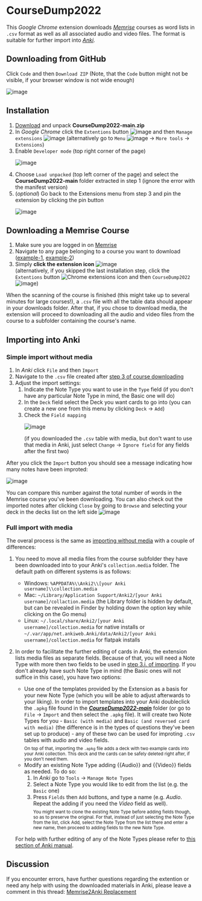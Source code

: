 # CourseDump2022
This *Google Chrome* extension downloads [*Memrise*](https://memrise.com/) courses as word lists in `.csv` format as well as all associated audio and video files. The format is suitable for further import into [*Anki*](https://apps.ankiweb.net/).

## Downloading from GitHub
Click `Code` and then `Download ZIP` (Note, that the `Code` button might not be visible, if your browser window is not wide enough)<p>
 ![image](https://user-images.githubusercontent.com/93875472/197013145-902c0361-6030-4fbf-9f97-9516eaa8137e.png) 
 </p>

## Installation
1. [Download](https://github.com/Eltaurus-Lt/CourseDump2022/archive/refs/heads/main.zip) and unpack **CourseDump2022-main.zip**
2. In *Google Chrome* click the `Extentions` button ![image](https://user-images.githubusercontent.com/93875472/197014059-e733d033-690e-4fbc-9ba6-d6485b8467f7.png) and then `Manage extensions` ![image](https://user-images.githubusercontent.com/93875472/197014178-5a4eae4f-2a8f-44f7-8a9c-0f39f26d47e3.png)
  (alternatively go to `Menu` ![image](https://user-images.githubusercontent.com/93875472/197014646-e9294a2f-6077-4f49-a9e7-cdea60b37298.png) -> `More tools` -> `Extensions`) 
3. Enable `Developer mode` (top right corner of the page)<p> 
![image](https://user-images.githubusercontent.com/93875472/197014808-9e6b5e55-08b3-4bb2-9e78-60bb504b95c3.png)</p>
4. Choose `Load unpacked` (top left corner of the page) and select the **CourseDump2022-main** folder extracted in step 1 (ignore the error with the manifest version)
5. (_optional_) Go back to the Extensions menu from step 3 and pin the extension by clicking the pin button<p>
  ![image](https://user-images.githubusercontent.com/93875472/197015305-f743eec3-2555-427e-b474-00898f4a520b.png)</p>

## Downloading a Memrise Course
1. Make sure you are logged in on [Memrise](https://memrise.com/)
2. Navigate to any page belonging to a course you want to download ([example-1](https://app.memrise.com/course/1105/speak-esperanto-like-a-nativetm-1/), [example-2](https://app.memrise.com/course/2021573/french-1/3/))
3. Simply **click the extension icon** ![image](https://user-images.githubusercontent.com/93875472/197017310-8accb60c-8a1a-49ae-9bfc-f15825a167a6.png)
    <br>(alternatively, if you skipped the last installation step, click the `Extentions` button ![Chrome extensions icon](https://user-images.githubusercontent.com/4579891/196231354-fc8bb79d-96cf-4930-a9f6-2292fbdbc836.jpg) and then `CourseDump2022` ![image](https://user-images.githubusercontent.com/93875472/197017472-df5cac5e-ab11-4ae8-88f5-f8545b9d3756.png))
 
When the scanning of the course is finished (this might take up to several minutes for large courses!), a `.csv` file with all the table data should appear in your downloads folder. After that, if you chose to download media, the extension will proceed to downloading all the audio and video files from the course to a subfolder containing the course's name.

## Importing into Anki

### Simple import without media
1. In *Anki* click `File` and then `Import`
2. Navigate to the `.csv` file created after [step 3 of course downloading](https://github.com/Eltaurus-Lt/CourseDump2022#downloading-a-memrise-course)
3. Adjust the import settings:
    1. Indicate the Note Type you want to use in the `Type` field (if you don't have any particular Note Type in mind, the Basic one will do)
    2. In the `Deck` field select the Deck you want cards to go into (you can create a new one from this menu by clicking `Deck` -> `Add`)
    3. Check the `Field mapping`<p> 
  ![image](https://user-images.githubusercontent.com/93875472/196941455-b0a3a3e7-6e33-4510-aff7-fbf079dc7915.png)</p>
  (if you downloaded the `.csv` table with media, but don't want to use that media in Anki, just select `Change` -> `Ignore field` for any fields after the first two)

After you click the `Import` button you should see a message indicating how many notes have been improted:<p>
  ![image](https://user-images.githubusercontent.com/93875472/196944166-5fbbfec8-2415-46cd-919a-73330ca67dbb.png)</p>
You can compare this number against the total number of words in the Memrise course you've been downloading. You can also check out the imported notes after clicking `Close` by going to `Browse` and selecting your deck in the decks list on the left side ![image](https://user-images.githubusercontent.com/93875472/196944394-95712a57-c13c-4bf2-bce3-574e55c02a1b.png)

### Full import with media
The overal process is the same as [importing without media](https://github.com/Eltaurus-Lt/CourseDump2022#simple-import-without-media) with a couple of differences:
1. You need to move all media files from the course subfolder they have been downloaded into to your Anki's `collection.media` folder. The default path on different systems is as follows:
    * Windows: `%APPDATA%\\Anki2\\[your Anki username]\\collection.media`
    * Mac: `~/Library/Application Support/Anki2/[your Anki username]/collaction.media` (the Library folder is hidden by default, but can be revealed in Finder by holding down the option key while clicking on the Go menu)
    * Linux: `~/.local/share/Anki2/[your Anki username]/collection.media` for native installs or `~/.var/app/net.ankiweb.Anki/data/Anki2/[your Anki username]/collection.media` for flatpak installs
2. In order to facilitate the further editing of cards in Anki, the extension lists media files as separate fields. Because of that, you will need a Note Type with more then two fields to be used in [step 3.i. of importing](https://github.com/Eltaurus-Lt/CourseDump2022#simple-import-without-media). If you don't already have such Note Type in mind (the Basic ones will not suffice in this case), you have two options:
    * Use one of the templates provided by the Extension as a basis for your new Note Type (which you will be able to adjust afterwards to your liking). In order to import templates into your Anki doubleclick the `.apkg` file found in the [***CourseDump2022-main***](https://github.com/Eltaurus-Lt/CourseDump2022#downloading-from-github) folder (or go to `File` -> `Import` and then select the `.apkg` file). It will create two Note Types for you - `Basic (with media)` and `Basic (and reversed card with media)` (the difference is in the types of questions they've been set up to produce) - any of these two can be used for improting `.csv` tables with audio and video fields. <br><sub>On top of that, importing the `.apkg` file adds a deck with two example cards into your Anki collection. This deck and the cards can be safely deleted right after, if you don't need them.</sub> 
    * Modify an existing Note Type adding {{Audio}} and {{Video}} fields as needed. To do so:
        1. In *Anki* go to `Tools` -> `Manage Note Types`
        2. Select a Note Type you would like to edit from the list (e.g. the `Basic` one)
        3. Press `Fields` then `Add` buttons, and type a name (e.g. _Audio_. Repeat the adding if you need the _Video_ field as well). <br><sub>You might want to clone the existing Note Type before adding fields though, so as to preserve the original. For that, instead of just selecting the Note Type from the list, click Add, select the Note Type from the list there and enter a new name, then proceed to adding fields to the new Note Type.</sub>
    
    For help with further editing of any of the Note Types please refer to [this section of Anki manual](https://docs.ankiweb.net/templates/fields.html#basic-replacements). 


## Discussion
If you encounter errors, have further questions regarding the extention or need any help with using the downloaded materials in Anki, please leave a comment in this thread: [Memrise2Anki Replacement](https://community.memrise.com/t/memrise2anki-replacement/77107)
